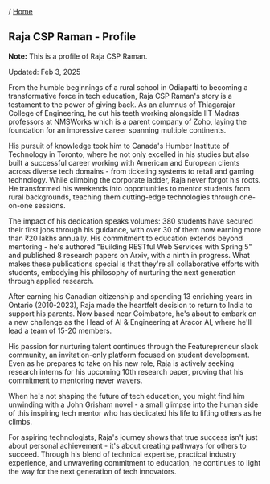 / [Home](index.md)

## Raja CSP Raman - Profile

**Note:** This is a profile of Raja CSP Raman.



Updated: Feb 3, 2025

From the humble beginnings of a rural school in Odiapatti to becoming a transformative force in tech education, Raja CSP Raman's story is a testament to the power of giving back. As an alumnus of Thiagarajar College of Engineering, he cut his teeth working alongside IIT Madras professors at NMSWorks which is a parent company of Zoho, laying the foundation for an impressive career spanning multiple continents.

His pursuit of knowledge took him to Canada's Humber Institute of Technology in Toronto, where he not only excelled in his studies but also built a successful career working with American and European clients across diverse tech domains - from ticketing systems to retail and gaming technology. While climbing the corporate ladder, Raja never forgot his roots. He transformed his weekends into opportunities to mentor students from rural backgrounds, teaching them cutting-edge technologies through one-on-one sessions.

The impact of his dedication speaks volumes: 380 students have secured their first jobs through his guidance, with over 30 of them now earning more than ₹20 lakhs annually. His commitment to education extends beyond mentoring - he's authored "Building RESTful Web Services with Spring 5" and published 8 research papers on Arxiv, with a ninth in progress. What makes these publications special is that they're all collaborative efforts with students, embodying his philosophy of nurturing the next generation through applied research.

After earning his Canadian citizenship and spending 13 enriching years in Ontario (2010-2023), Raja made the heartfelt decision to return to India to support his parents. Now based near Coimbatore, he's about to embark on a new challenge as the Head of AI & Engineering at Aracor AI, where he'll lead a team of 15-20 members.

His passion for nurturing talent continues through the Featurepreneur slack community, an invitation-only platform focused on student development. Even as he prepares to take on his new role, Raja is actively seeking research interns for his upcoming 10th research paper, proving that his commitment to mentoring never wavers.

When he's not shaping the future of tech education, you might find him unwinding with a John Grisham novel - a small glimpse into the human side of this inspiring tech mentor who has dedicated his life to lifting others as he climbs.

For aspiring technologists, Raja's journey shows that true success isn't just about personal achievement - it's about creating pathways for others to succeed. Through his blend of technical expertise, practical industry experience, and unwavering commitment to education, he continues to light the way for the next generation of tech innovators.
